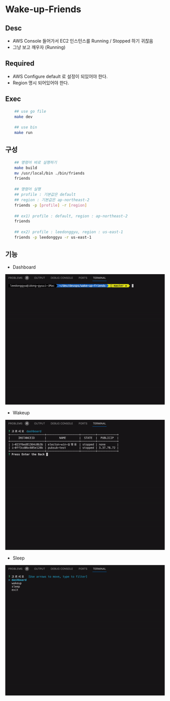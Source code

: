 # Wake-up-Friends

## Desc
- AWS Console 들어가서 EC2 인스턴스를 Running / Stopped 하기 귀찮음
- 그냥 보고 깨우자 (Running)

## Required

- AWS Configure default 로 설정이 되있어야 한다.
- Region 명시 되어있어야 한다.

## Exec 

```sh
    ## use go file
    make dev

    ## use bin
    make run
```

## 구성

```sh
    ## 명령어 바로 실행하기 
    make build
    mv /usr/local/bin ./bin/friends
    friends

    ## 명령어 실행
    ## profile : 기본값은 default
    ## region : 기본값은 ap-northeast-2
    friends -p [profile] -r [region]
    
    ## ex1) profile : default, region : ap-northeast-2
    friends 

    ## ex2) profile : leedonggyu, region : us-east-1
    friends -p leedonggyu -r us-east-1
```

## 기능

- Dashboard

![dashboard](./public/dashboardgif.gif)

- Wakeup

![wakeup](./public/wakeup.gif)

- Sleep

![sleep](./public/sleep.gif)